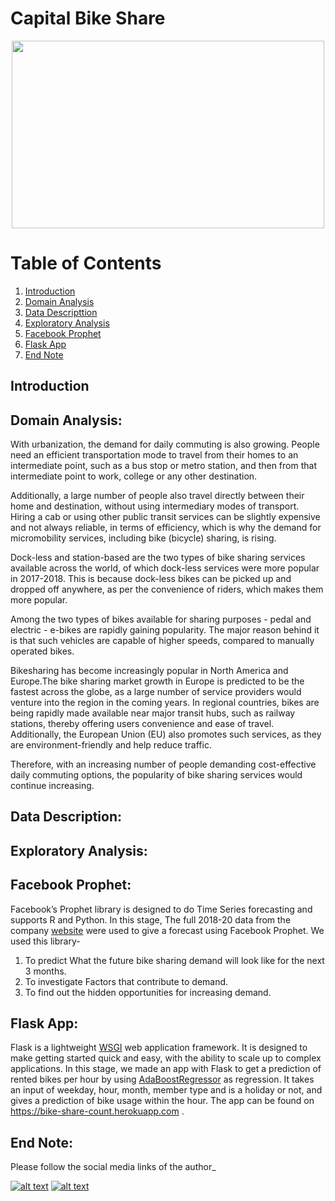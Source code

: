 #  Capital Bike Share 


<p align="center">
  <img width="500" height="300" src="https://cdn.vox-cdn.com/thumbor/jCmfjfLM7dk1Ds8ahGYC6P-kpqo=/0x0:4928x3264/1200x800/filters:focal(2070x1238:2858x2026)/cdn.vox-cdn.com/uploads/chorus_image/image/63014071/shutterstock_695917258.0.jpg">
</p>



# Table of Contents
1. [Introduction](#Introduction)
2. [Domain Analysis](#Domain-Analysis)
2. [Data Descripttion](#Data-Description)
4. [Exploratory Analysis](#Exploratory-Analysis)
5. [Facebook Prophet](#facebook-Prophet)
6. [Flask App](#Flask-App)
7. [End Note](#End-Note)



## Introduction 




## Domain Analysis:

With urbanization, the demand for daily commuting is also growing. People need an efficient transportation mode to travel from their homes to an intermediate point, such as a bus stop or metro station, and then from that intermediate point to work, college or any other destination.

Additionally, a large number of people also travel directly between their home and destination, without using intermediary modes of transport. Hiring a cab or using other public transit services can be slightly expensive and not always reliable, in terms of efficiency, which is why the demand for micromobility services, including bike (bicycle) sharing, is rising.

Dock-less and station-based are the two types of bike sharing services available across the world, of which dock-less services were more popular in 2017-2018. This is because dock-less bikes can be picked up and dropped off anywhere, as per the convenience of riders, which makes them more popular.

Among the two types of bikes available for sharing purposes - pedal and electric - e-bikes are rapidly gaining popularity. The major reason behind it is that such vehicles are capable of higher speeds, compared to manually operated bikes.

Bikesharing has become increasingly popular in North America and Europe.The bike sharing market growth in Europe is predicted to be the fastest across the globe, as a large number of service providers would venture into the region in the coming years. In regional countries, bikes are being rapidly made available near major transit hubs, such as railway stations, thereby offering users convenience and ease of travel. Additionally, the European Union (EU) also promotes such services, as they are environment-friendly and help reduce traffic.

Therefore, with an increasing number of people demanding cost-effective daily commuting options, the popularity of bike sharing services would continue increasing.


## Data Description:





## Exploratory Analysis:





## Facebook Prophet:

 Facebook’s Prophet library is designed to do Time Series forecasting and supports R and Python. In this stage, The full 2018-20 data from the company [website](https://www.capitalbikeshare.com/system-data) were used to give a forecast using Facebook Prophet. We used this library-
1) To predict What the future bike sharing demand will look like for the next 3 months.
2) To investigate Factors that contribute to demand.
3) To find out the hidden opportunities for increasing demand.






## Flask App: 

Flask is a lightweight [WSGI](https://wsgi.readthedocs.io/en/latest/) web application framework. It is designed to make getting started quick and easy, with the ability to scale up to complex applications. In this stage, we made an app with Flask to get a prediction of rented bikes per hour by using [AdaBoostRegressor](https://scikit-learn.org/stable/modules/generated/sklearn.ensemble.AdaBoostRegressor.html) as regression. It takes an input of weekday, hour, month, member type and  is a holiday or not, and gives a prediction of bike usage within the hour. The app can be found on https://bike-share-count.herokuapp.com .



## End Note:

Please follow the social media links of the author_

<!-- Please don't remove this: Grab your social icons from https://github.com/carlsednaoui/gitsocial -->

<!-- display the social media buttons in your README -->


[![alt text][1.1]][1]
[![alt text][2.1]][2]


<!-- links to social media icons -->
<!-- no need to change these -->

<!-- icons with padding -->


[1.1]: http://i.imgur.com/yCsTjba.png (google plus icon with padding)
[2.1]: http://i.imgur.com/0o48UoR.png (github icon with padding)

<!-- icons without padding -->


[1.2]: http://i.imgur.com/VlgBKQ9.png (google plus icon without padding)
[2.2]: http://i.imgur.com/9I6NRUm.png (github icon without padding)


<!-- links to your social media accounts -->
<!-- update these accordingly -->


[1]: https://myaccount.google.com/profile?pli=1
[2]: https://github.com/anupdey6

<!-- Please don't remove this: Grab your social icons from https://github.com/carlsednaoui/gitsocial -->